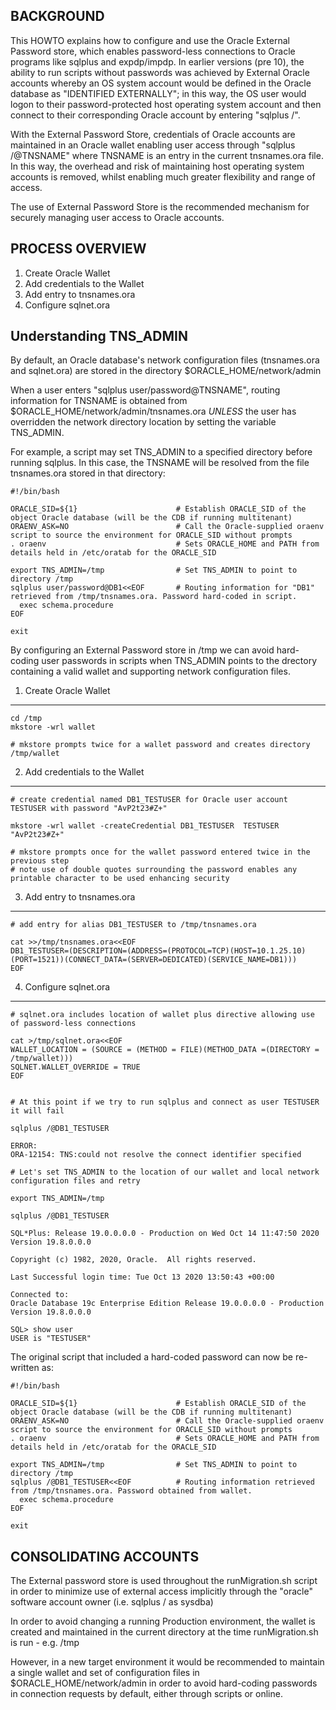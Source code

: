 BACKGROUND
----------
This HOWTO explains how to configure and use the Oracle External Password store, which enables password-less connections to Oracle programs like sqlplus and expdp/impdp. In earlier versions (pre 10), the ability to run scripts without passwords was achieved by External Oracle accounts whereby an OS system account would be defined in the Oracle database as "IDENTIFIED EXTERNALLY"; in this way, the OS user would logon to their password-protected host operating system account and then connect to their corresponding Oracle account by entering "sqlplus /". 

With the External Password Store, credentials of Oracle accounts are maintained in an Oracle wallet enabling user access through "sqlplus /@TNSNAME" where TNSNAME is an entry in the current tnsnames.ora file. In this way, the overhead and risk of maintaining host operating system accounts is removed, whilst enabling much greater flexibility and range of access.

The use of External Password Store is the recommended mechanism for securely managing user access to Oracle accounts.


PROCESS OVERVIEW
----------------
1. Create Oracle Wallet
2. Add credentials to the Wallet
3. Add entry to tnsnames.ora 
4. Configure sqlnet.ora


Understanding TNS_ADMIN
-----------------------
By default, an Oracle database's network configuration files (tnsnames.ora and sqlnet.ora) are stored in the directory $ORACLE_HOME/network/admin

When a user enters "sqlplus user/password@TNSNAME", routing information for TNSNAME is obtained from $ORACLE_HOME/network/admin/tnsnames.ora *UNLESS* the user has overridden the network directory location by setting the variable TNS_ADMIN.

For example, a script may set TNS_ADMIN to a specified directory before running sqlplus. In this case, the TNSNAME will be resolved from the file tnsnames.ora stored in that directory:

```
#!/bin/bash

ORACLE_SID=${1}                      # Establish ORACLE_SID of the object Oracle database (will be the CDB if running multitenant)
ORAENV_ASK=NO                        # Call the Oracle-supplied oraenv script to source the environment for ORACLE_SID without prompts
. oraenv                             # Sets ORACLE_HOME and PATH from details held in /etc/oratab for the ORACLE_SID

export TNS_ADMIN=/tmp                # Set TNS_ADMIN to point to directory /tmp
sqlplus user/password@DB1<<EOF       # Routing information for "DB1" retrieved from /tmp/tnsnames.ora. Password hard-coded in script.
  exec schema.procedure
EOF

exit
```

By configuring an External Password store in /tmp we can avoid hard-coding user passwords in scripts when TNS_ADMIN points to the drectory containing a valid wallet and supporting network configuration files.


1. Create Oracle Wallet
-----------------------
```
cd /tmp
mkstore -wrl wallet

# mkstore prompts twice for a wallet password and creates directory /tmp/wallet
```

2. Add credentials to the Wallet
--------------------------------
```
# create credential named DB1_TESTUSER for Oracle user account TESTUSER with password "AvP2t23#Z+"

mkstore -wrl wallet -createCredential DB1_TESTUSER  TESTUSER  "AvP2t23#Z+"

# mkstore prompts once for the wallet password entered twice in the previous step
# note use of double quotes surrounding the password enables any printable character to be used enhancing security
```

3. Add entry to tnsnames.ora 
----------------------------
```
# add entry for alias DB1_TESTUSER to /tmp/tnsnames.ora

cat >>/tmp/tnsnames.ora<<EOF
DB1_TESTUSER=(DESCRIPTION=(ADDRESS=(PROTOCOL=TCP)(HOST=10.1.25.10)(PORT=1521))(CONNECT_DATA=(SERVER=DEDICATED)(SERVICE_NAME=DB1)))
EOF
```

4. Configure sqlnet.ora
-----------------------
```
# sqlnet.ora includes location of wallet plus directive allowing use of password-less connections

cat >/tmp/sqlnet.ora<<EOF
WALLET_LOCATION = (SOURCE = (METHOD = FILE)(METHOD_DATA =(DIRECTORY = /tmp/wallet)))
SQLNET.WALLET_OVERRIDE = TRUE
EOF


# At this point if we try to run sqlplus and connect as user TESTUSER it will fail

sqlplus /@DB1_TESTUSER

ERROR:
ORA-12154: TNS:could not resolve the connect identifier specified

# Let's set TNS_ADMIN to the location of our wallet and local network configuration files and retry

export TNS_ADMIN=/tmp

sqlplus /@DB1_TESTUSER

SQL*Plus: Release 19.0.0.0.0 - Production on Wed Oct 14 11:47:50 2020
Version 19.8.0.0.0

Copyright (c) 1982, 2020, Oracle.  All rights reserved.

Last Successful login time: Tue Oct 13 2020 13:50:43 +00:00

Connected to:
Oracle Database 19c Enterprise Edition Release 19.0.0.0.0 - Production
Version 19.8.0.0.0

SQL> show user
USER is "TESTUSER"

```

The original script that included a hard-coded password can now be re-written as:


```
#!/bin/bash

ORACLE_SID=${1}                      # Establish ORACLE_SID of the object Oracle database (will be the CDB if running multitenant)
ORAENV_ASK=NO                        # Call the Oracle-supplied oraenv script to source the environment for ORACLE_SID without prompts
. oraenv                             # Sets ORACLE_HOME and PATH from details held in /etc/oratab for the ORACLE_SID

export TNS_ADMIN=/tmp                # Set TNS_ADMIN to point to directory /tmp
sqlplus /@DB1_TESTUSER<<EOF          # Routing information retrieved from /tmp/tnsnames.ora. Password obtained from wallet.
  exec schema.procedure
EOF

exit
```

CONSOLIDATING ACCOUNTS
----------------------
The External password store is used throughout the runMigration.sh script in order to minimize use of external access implicitly through the "oracle" software account owner (i.e. sqlplus / as sysdba)

In order to avoid changing a running Production environment, the wallet is created and maintained in the current directory at the time runMigration.sh is run - e.g. /tmp

However, in a new target environment it would be recommended to maintain a single wallet and set of configuration files in $ORACLE_HOME/network/admin in order to avoid hard-coding passwords in connection requests by default, either through scripts or online.
